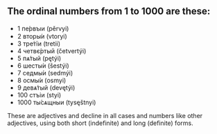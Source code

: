 ## The ordinal numbers from 1 to 1000 are these:
* 1 пе́рвꙑи (pěrvyi)
* 2 вторы́и (vtoryi)
* 3 тре́тїи (tretii)
* 4 четвє́ртый (četvertýi)
* 5 пѧ́тый (pętýi)
* 6 шесты́и (šestýi)
* 7 седмы́и (sedmýi)
* 8 осмы́и (osmyi)
* 9 девѧ́тый (devętýi)
* 100 стъіи (styi)
* 1000 ты́сѧщныи (tysęštnyi)

These are adjectives and decline in all cases and numbers like other adjectives, using both short (indefinite) and long (definite) forms.